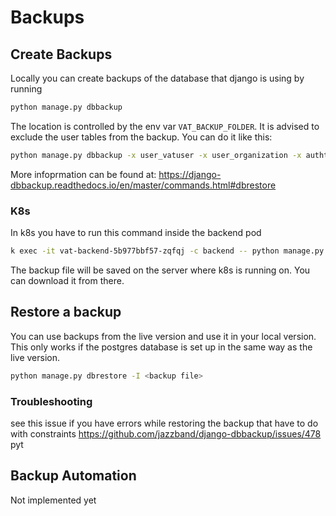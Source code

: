 # Backups

## Create Backups

Locally you can create backups of the database that django is using by running
```bash
python manage.py dbbackup
```
The location is controlled by the env var `VAT_BACKUP_FOLDER`. 
It is advised to exclude the user tables from the backup. You can do it like this:

```bash
python manage.py dbbackup -x user_vatuser -x user_organization -x authtoken_token
```

More infoprmation can be found at: https://django-dbbackup.readthedocs.io/en/master/commands.html#dbrestore

### K8s
In k8s you have to run this command inside the backend pod
```bash
k exec -it vat-backend-5b977bbf57-zqfqj -c backend -- python manage.py dbbackup
```

The backup file will be saved on the server where k8s is running on. You can download it from there.

## Restore a backup
You can use backups from the live version and use it in your local version. This only works if the postgres database is set up in the same way as the live version.


```bash
python manage.py dbrestore -I <backup file>
```

### Troubleshooting
see this issue if you have errors while restoring the backup that have to do with constraints
https://github.com/jazzband/django-dbbackup/issues/478
pyt
## Backup Automation
Not implemented yet